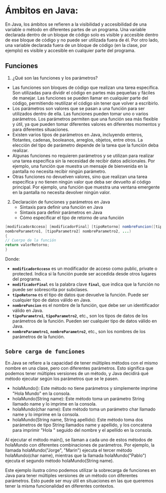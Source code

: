 # **Ámbitos en Java:**

En Java, los ámbitos se refieren a la visibilidad y accesibilidad de una variable o método en diferentes partes de un programa. Una variable declarada dentro de un bloque de código solo es visible y accesible dentro de ese bloque de código y no puede ser utilizada fuera de él. Por otro lado, una variable declarada fuera de un bloque de código (en la clase, por ejemplo) es visible y accesible en cualquier parte del programa. 
## Funciones
1. ¿Qué son las funciones y los parámetros?
- Las funciones son bloques de código que realizan una tarea específica. Son utilizadas para dividir el código en partes más pequeñas y fáciles de manejar. Las funciones se pueden llamar en cualquier parte del código, permitiendo reutilizar el código sin tener que volver a escribirlo.
- Los parámetros son valores que se pasan a una función para ser utilizados dentro de ella. Las funciones pueden tomar uno o varios parámetros. Los parámetros permiten que una función sea más flexible y útil, ya que pueden tomar diferentes valores en diferentes momentos y para diferentes situaciones.
- Existen varios tipos de parámetros en Java, incluyendo enteros, flotantes, cadenas, booleanos, arreglos, objetos, entre otros. La elección del tipo de parámetro depende de la tarea que la función deba realizar.
- Algunas funciones no requieren parámetros y se utilizan para realizar una tarea específica sin la necesidad de recibir datos adicionales. Por ejemplo, una función que muestra un mensaje de bienvenida en la pantalla no necesita recibir ningún parámetro.
- Otras funciones no devuelven valores, sino que realizan una tarea específica y no tienen ningún valor que deba ser devuelto al código principal. Por ejemplo, una función que muestra una ventana emergente en la pantalla no necesita devolver ningún valor.
2. Declaración de funciones y parámetros en Java
    - Sintaxis para definir una función en Java
    - Sintaxis para definir parámetros en Java
    - Cómo especificar el tipo de retorno de una función

```Java
[modificadorAcceso] [modificadorFinal] [tipoRetorno] nombreFuncion([tipoParametro1] 
nombreParametro1, [tipoParametro2] nombreParametro2, ...) 
{
// Cuerpo de la función
return valorRetorno;
}
```

Donde:

- **`modificadorAcceso`** es un modificador de acceso como public, private o protected. Indica si la función puede ser accedida desde otros lugares del programa.
- **`modificadorFinal`** es la palabra clave **`final`**, que indica que la función no puede ser sobrescrita por subclases.
- **`tipoRetorno`** es el tipo de datos que devuelve la función. Puede ser cualquier tipo de datos válido en Java.
- **`nombreFuncion`** es el nombre de la función, que debe ser un identificador válido en Java.
- **`tipoParametro1`**, **`tipoParametro2`**, etc., son los tipos de datos de los parámetros de la función. Pueden ser cualquier tipo de datos válido en Java.
- **`nombreParametro1`**, **`nombreParametro2`**, etc., son los nombres de los parámetros de la función.

## `Sobre carga de funciones`

En Java se refiere a la capacidad de tener múltiples métodos con el mismo nombre en una clase, pero con diferentes parámetros. Esto significa que podemos tener múltiples versiones de un método, y Java decidirá qué método ejecutar según los parámetros que se le pasen.
- holaMundo(): Este método no tiene parámetros y simplemente imprime "Hola Mundo" en la consola.
- holaMundo(String name): Este método toma un parámetro String llamado name y lo imprime en la consola.
- holaMundo(char name): Este método toma un parámetro char llamado name y lo imprime en la consola.
- holaMundo(String name, String apellido): Este método toma dos parámetros de tipo String llamados name y apellido, y los concatena para imprimir "Hola " seguido del nombre y el apellido en la consola.

Al ejecutar el método main(), se llaman a cada uno de estos métodos de holaMundo con diferentes combinaciones de parámetros. Por ejemplo, la llamada holaMundo("Jorge", "Marin") ejecuta el tercer método holaMundo(char name), mientras que la llamada holaMundo("Pablo") ejecuta el segundo método holaMundo(String name).

Este ejemplo ilustra cómo podemos utilizar la sobrecarga de funciones en Java para tener múltiples versiones de un método con diferentes parámetros. Esto puede ser muy útil en situaciones en las que queremos tener la misma funcionalidad en diferentes contextos.